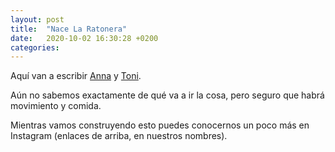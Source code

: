 ```yaml
---
layout: post
title:  "Nace La Ratonera"
date:   2020-10-02 16:30:28 +0200
categories: 
---
```

Aquí van a escribir [Anna][IGAnna] y [Toni][IGToni].

Aún no sabemos exactamente de qué va a ir la cosa, pero seguro que habrá movimiento y comida.

Mientras vamos construyendo esto puedes conocernos un poco más en Instagram (enlaces de arriba, en nuestros nombres).

[IGAnna]: https://www.instagram.com/ahoravivoasi/
[IGToni]: https://www.instagram.com/toninipk/
